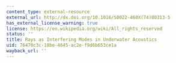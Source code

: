 ```yaml
---
content_type: external-resource
external_url: http://dx.doi.org/10.1016/S0022-460X(74)80313-5
has_external_license_warning: true
license: https://en.wikipedia.org/wiki/All_rights_reserved
status: ''
title: Rays as Interfering Modes in Underwater Acoustics
uid: 76470c3c-18be-4645-ac2e-f9d6b653ce1a
wayback_url: ''
---
```

